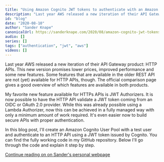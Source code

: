 ```yaml
---
title: "Using Amazon Cognito JWT tokens to authenticate with an Amazon HTTP API"
description: "Last year AWS released a new iteration of their API Gateway product: HTTP APIs. This new version promises lower prices, improved performance and some new features. Some features that are available in the older REST API are not (yet) available for HTTP APIs, though. The official comparison page gives a good overview of which features are available in both products."
id: "blog"
date: "2020-08-10"
author: "Sander Knape"
canonicalUrl: https://sanderknape.com/2020/08/amazon-cognito-jwt-tokens-authenticate-amazon-http-api/
audio: []
series: []
tags: ["authentication", "jwt", "aws"]
videos: []
---
```

Last year AWS released a new iteration of their API Gateway product: HTTP APIs. This new version promises lower prices, improved performance and some new features. Some features that are available in the older REST API are not (yet) available for HTTP APIs, though. The official comparison page gives a good overview of which features are available in both products.

My favorite new feature available for HTTPs APIs is JWT Authorizers. It is now possible to have the HTTP API validate a JWT token coming from an OIDC or OAuth 2.0 provider. While this was already possible using a Lambda Authorizer, now this can be achieved in a fully managed way with only a minimum amount of work required. It's even easier now to build secure APIs with proper authentication.

In this blog post, I'll create an Amazon Cognito User Pool with a test user and authenticate to an HTTP API using a JWT token issued by Cognito. You can find the fully working code in my GitHub repository. Below I'll go through the code and explain it step by step.


[Continue reading on on Sander's personal webpage](https://sanderknape.com/2020/08/amazon-cognito-jwt-tokens-authenticate-amazon-http-api/)
